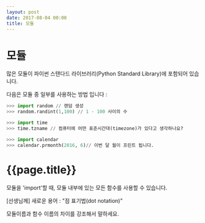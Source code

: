```yaml
---
layout: post
date: 2017-08-04 00:00
title: 모듈
---
```


<div id="ppt" markdown="1">

# 모듈

 많은 모듈이 파이썬 스탠다드 라이브러리(Python Standard Library)에 포함되어 있습니다.

다음은 모듈 중 일부를 사용하는 방법 입니다 : 

```python
>>> import random // 랜덤 생성
>>> random.randint(1,100) // 1 - 100 사이의 수 

>>> import time
>>> time.tzname // 컴퓨터에 어떤 표준시간대(timezone)가 있다고 생각하나요?

>>> import calendar
>>> calendar.prmonth(2016, 6)// 이번 달 월이 프린트 됩니다.
```

</div>

<div id="desc" markdown="1">

# {{page.title}}

모듈을 'import'할 때, 모듈 내부에 있는 모든 함수를 사용할 수 있습니다.

[선생님께] 새로운 용어 : "점 표기법(dot notation)"  

모듈이름과 함수 이름의 차이를 강조해서 말하세요.

</div>

